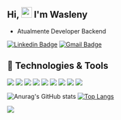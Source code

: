 ## Hi, <img src="https://media.giphy.com/media/hvRJCLFzcasrR4ia7z/giphy.gif" height="25px"> I'm Wasleny

- Atualmente Developer Backend

[![Linkedin Badge](https://img.shields.io/badge/-wasleny_maria_pimenta-0077B5?style=for-the-badge&logo=Linkedin&logoColor=white&link=https://www.linkedin.com/in/wasleny-maria-pimenta-0b727a22a/)](https://www.linkedin.com/in/wasleny-maria-pimenta-0b727a22a/)
[![Gmail Badge](https://img.shields.io/badge/waslenymp@gmail.com-D14836?style=for-the-badge&logo=Gmail&logoColor=white&link=mailto:waslenymp@gmail.com)](mailto:waslenymp@gmail.com)

## :rocket: Technologies & Tools
<img src="https://img.shields.io/badge/Laravel-FF2D20?style=for-the-badge&logo=laravel&logoColor=white" /> <img src="https://img.shields.io/badge/React-20232A?style=for-the-badge&logo=react&logoColor=61DAFB" /> <img src="https://img.shields.io/badge/CSS3-1572B6?style=for-the-badge&logo=css3&logoColor=white" /> <img src="https://img.shields.io/badge/HTML5-E34F26?style=for-the-badge&logo=html5&logoColor=white" /> <img src="https://img.shields.io/badge/JavaScript-323330?style=for-the-badge&logo=javascript&logoColor=F7DF1E" /> <img src="https://img.shields.io/badge/PHP-777BB4?style=for-the-badge&logo=php&logoColor=white" /> <img src="https://img.shields.io/badge/MySQL-005C84?style=for-the-badge&logo=mysql&logoColor=white" /> <img src="https://img.shields.io/badge/Bootstrap-563D7C?style=for-the-badge&logo=bootstrap&logoColor=white" /> <img src="https://img.shields.io/badge/styled--components-DB7093?style=for-the-badge&logo=styled-components&logoColor=white" />



![Anurag's GitHub stats](https://github-readme-stats.vercel.app/api?username=Wasleny&show_icons=true&theme=tokyonight)
[![Top Langs](https://github-readme-stats.vercel.app/api/top-langs/?username=Wasleny&layout=compact&theme=tokyonight&langs_count=10)](https://github.com/anuraghazra/github-readme-stats)


![](https://komarev.com/ghpvc/?username=Wasleny)

